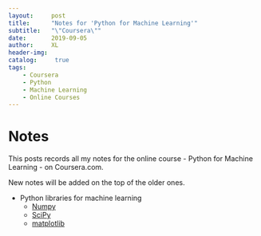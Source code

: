 ```yaml
---
layout:     post
title:      "Notes for 'Python for Machine Learning'"
subtitle:   "\"Coursera\""
date:       2019-09-05
author:     XL
header-img: 
catalog: 	 true
tags:
    - Coursera
    - Python
    - Machine Learning
    - Online Courses
---
```


# Notes 

This posts records all my notes for the online course - Python for Machine Learning - on Coursera.com.

New notes will be added on the top of the older ones.

- Python libraries for machine learning
	- [Numpy](https://numpy.org/)
	- [SciPy](https://www.scipy.org/)
	- [matplotlib](https://matplotlib.org/)

